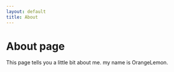```yaml
---
layout: default
title: About
---
```

# About page

This page tells you a little bit about me.
my name is OrangeLemon.
